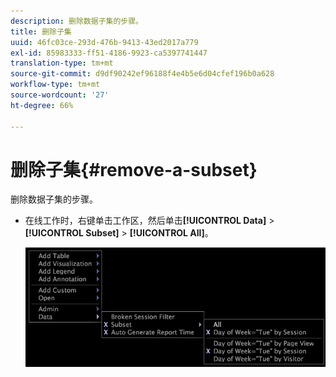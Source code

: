 ```yaml
---
description: 删除数据子集的步骤。
title: 删除子集
uuid: 46fc03ce-293d-476b-9413-43ed2017a779
exl-id: 85983333-ff51-4186-9923-ca5397741447
translation-type: tm+mt
source-git-commit: d9df90242ef96188f4e4b5e6d04cfef196b0a628
workflow-type: tm+mt
source-wordcount: '27'
ht-degree: 66%

---
```


# 删除子集{#remove-a-subset}

删除数据子集的步骤。

* 在线工作时，右键单击工作区，然后单击&#x200B;**[!UICONTROL Data]** > **[!UICONTROL Subset]** > **[!UICONTROL All]**。

   ![](assets/mnu_Subset_All.png)

